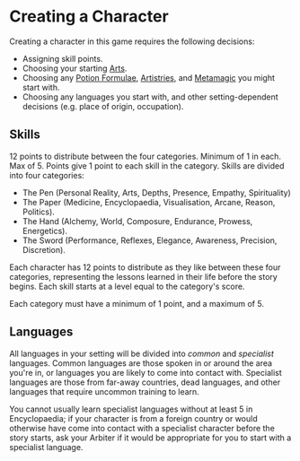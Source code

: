 # Creating a Character

Creating a character in this game requires the following decisions:

- Assigning skill points.
- Choosing your starting [Arts](/arts).
- Choosing any [Potion Formulae](/potions), [Artistries](/artistry), and [Metamagic](/metamagic) you might start with.
- Choosing any languages you start with, and other setting-dependent decisions (e.g. place of origin, occupation).

## Skills

12 points to distribute between the four categories. Minimum of 1 in each. Max of 5. Points give 1 point to each skill in the category.
Skills are divided into four categories:

- The Pen (Personal Reality, Arts, Depths, Presence, Empathy, Spirituality)
- The Paper (Medicine, Encyclopaedia, Visualisation, Arcane, Reason, Politics).
- The Hand (Alchemy, World, Composure, Endurance, Prowess, Energetics).
- The Sword (Performance, Reflexes, Elegance, Awareness, Precision, Discretion).

Each character has 12 points to distribute as they like between these four categories, representing the lessons learned in their life before the story begins. Each skill starts at a level equal to the category's score.

Each category must have a minimum of 1 point, and a maximum of 5.

## Languages

All languages in your setting will be divided into _common_ and _specialist_ languages. Common languages are those spoken in or around the area you're in, or languages you are likely to come into contact with. Specialist languages are those from far-away countries, dead languages, and other languages that require uncommon training to learn.

You cannot usually learn specialist languages without at least 5 in Encyclopaedia; if your character is from a foreign country or would otherwise have come into contact with a specialist character before the story starts, ask your Arbiter if it would be appropriate for you to start with a specialist language.
